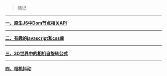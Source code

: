 > 随记
***
[**一、原生JS中Dom节点相关API**](https://github.com/yixuan7172/blog/issues/1)
***
[**二、有趣的javascript和css库**](https://github.com/yixuan7172/blog/issues/2)
***
[**三、3D世界中的相机自旋转公式**](https://github.com/yixuan7172/blog/issues/3)
***
[**四、相机抖动**](https://github.com/yixuan7172/blog/issues/4)
